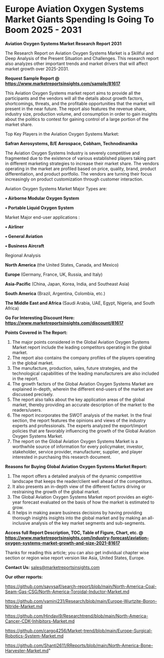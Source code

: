 # Europe Aviation Oxygen Systems Market Giants Spending Is Going To Boom 2025 - 2031

<strong>Aviation Oxygen Systems Market Research Report 2031</strong>

The Research Report on Aviation Oxygen Systems Market is a Skillful and Deep Analysis of the Present Situation and Challenges. This research report also analyzes other important trends and market drivers that will affect market growth over 2025-2031.

<strong>Request Sample Report @ <a href=https://www.marketreportsinsights.com/sample/81617>https://www.marketreportsinsights.com/sample/81617</a></strong>

This Aviation Oxygen Systems market report aims to provide all the participants and the vendors will all the details about growth factors, shortcomings, threats, and the profitable opportunities that the market will present in the near future. The report also features the revenue share, industry size, production volume, and consumption in order to gain insights about the politics to contest for gaining control of a large portion of the market share.

Top Key Players in the Aviation Oxygen Systems Market:

<strong>Safran Aerosystems, B/E Aerospace, Cobham, Technodinamika</strong>

The Aviation Oxygen Systems Industry is severely competitive and fragmented due to the existence of various established players taking part in different marketing strategies to increase their market share. The vendors operating in the market are profiled based on price, quality, brand, product differentiation, and product portfolio. The vendors are turning their focus increasingly on product customization through customer interaction.

Aviation Oxygen Systems Market Major Types are:

<strong>• Airborne Modular Oxygen System

• Portable Liquid Oxygen System</strong>

Market Major end-user applications :

<strong>• Airliner

• General Aviation

• Business Aircraft</strong>

Regional Analysis

</u><strong><b>North America</b></strong> (the United States, Canada, and Mexico)

<strong><b>Europe </b></strong>(Germany, France, UK, Russia, and Italy)

<strong><b>Asia-Pacific</b></strong> (China, Japan, Korea, India, and Southeast Asia)

<strong><b>South America</b></strong> (Brazil, Argentina, Colombia, etc.)

<strong><b>The Middle East and Africa</b></strong> (Saudi Arabia, UAE, Egypt, Nigeria, and South Africa)

<strong>Go For Interesting Discount Here: <a href=https://www.marketreportsinsights.com/discount/81617>https://www.marketreportsinsights.com/discount/81617</a></strong>

<strong>Points Covered in The Report:</strong>
<ol>
  <li>The major points considered in the Global Aviation Oxygen Systems Market report include the leading competitors operating in the global market.</li>
  <li>The report also contains the company profiles of the players operating in the global market.</li>
  <li>The manufacture, production, sales, future strategies, and the technological capabilities of the leading manufacturers are also included in the report.</li>
  <li>The growth factors of the Global Aviation Oxygen Systems Market are explained in-depth, wherein the different end-users of the market are discussed precisely.</li>
  <li>The report also talks about the key application areas of the global market, thereby providing an accurate description of the market to the readers/users.</li>
  <li>The report incorporates the SWOT analysis of the market. In the final section, the report features the opinions and views of the industry experts and professionals. The experts analyzed the export/import policies that are favorably influencing the growth of the Global Aviation Oxygen Systems Market.</li>
  <li>The report on the Global Aviation Oxygen Systems Market is a worthwhile source of information for every policymaker, investor, stakeholder, service provider, manufacturer, supplier, and player interested in purchasing this research document.</li>
</ol>
<strong>Reasons for Buying Global Aviation Oxygen Systems Market Report:</strong>

<ol>
  <li>The report offers a detailed analysis of the dynamic competitive landscape that keeps the reader/client well ahead of the competitors.</li>
  <li>It also presents an in-depth view of the different factors driving or restraining the growth of the global market.</li>
  <li>The Global Aviation Oxygen Systems Market report provides an eight-year forecast evaluated on the basis of how the market is estimated to grow.</li>
  <li>It helps in making aware business decisions by having providing thorough insights insights into the global market and by making an all-inclusive analysis of the key market segments and sub-segments.</li>
</ol>
<strong>Access full Report Description, TOC, Table of Figure, Chart, etc. @ <a href=https://www.marketreportsinsights.com/industry-forecast/aviation-oxygen-systems-market-growth-and-size-2021-81617>https://www.marketreportsinsights.com/industry-forecast/aviation-oxygen-systems-market-growth-and-size-2021-81617</a></strong>


Thanks for reading this article; you can also get individual chapter wise section or region wise report version like Asia, United States, Europe.

<strong>Contact Us:</strong>
sales@marketreportsinsights.com

<strong>Our other reports:</strong>

<a href=https://github.com/sayysaif/search-report/blob/main/North-America-Coal-Seam-Gas-CSG/North-America-Toroidal-Inductor-Market.md>https://github.com/sayysaif/search-report/blob/main/North-America-Coal-Seam-Gas-CSG/North-America-Toroidal-Inductor-Market.md</a>

<a href=https://github.com/yamini231/Research/blob/main/Europe-Wurtzite-Boron-Nitride-Market.md>https://github.com/yamini231/Research/blob/main/Europe-Wurtzite-Boron-Nitride-Market.md</a>

<a href=https://github.com/Hindavi9/Researchtrend/blob/main/North-America-Cancer-CDK-Inhibitors-Market.md>https://github.com/Hindavi9/Researchtrend/blob/main/North-America-Cancer-CDK-Inhibitors-Market.md</a>

<a href=https://github.com/cargo4256/Market-trend/blob/main/Europe-Surgical-Robotics-System-Market.md>https://github.com/cargo4256/Market-trend/blob/main/Europe-Surgical-Robotics-System-Market.md</a>

<a href=https://github.com/Shanti2611/RReports/blob/main/North-America-Bone-Harvester-Market.md>https://github.com/Shanti2611/RReports/blob/main/North-America-Bone-Harvester-Market.md</a>"
